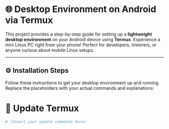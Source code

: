 # 🌐 Desktop Environment on Android via Termux

This project provides a step-by-step guide for setting up a **lightweight desktop environment** on your Android device using **Termux**. Experience a mini Linux PC right from your phone! Perfect for developers, tinkerers, or anyone curious about mobile Linux setups.

---

## ⚙️ Installation Steps

Follow these instructions to get your desktop environment up and running. Replace the placeholders with your actual commands and explanations:

# 🔄 Update Termux

```bash
# (Insert your update commands here)
